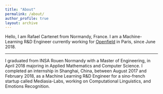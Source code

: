 ```yaml
---
title: "About"
permalink: /about/
author_profile: true
layout: archive
---
```


Hello, I am Rafael Cartenet from Normandy, France. I am a Machine-Learning R&D Engineer currently working for [Openfield](http://openfieldlive.com/?lang=en) in Paris, since June 2018.

---

I graduated from INSA Rouen Normandy with a Master of Engineering, in April 2018 majoring in Applied Mathematics and Computer Science. I completed an internship in Shanghai, China, between August 2017 and February 2018, as a Machine Learning R&D Engineer for a sino-french startup called Mediasia-Labs, working on Computational Linguistics, and Emotions Recognition.
